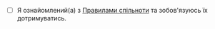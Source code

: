 - [ ] Я ознайомлений(а) з [Правилами спільноти](https://github.com/vuejs-translations/docs-uk/wiki/%D0%9F%D1%80%D0%B0%D0%B2%D0%B8%D0%BB%D0%B0-%D1%81%D0%BF%D1%96%D0%BB%D1%8C%D0%BD%D0%BE%D1%82%D0%B8) та зобов'язуюсь їх дотримуватись.
